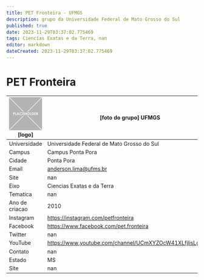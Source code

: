 ```yaml
---
title: PET Fronteira - UFMGS
description: grupo da Universidade Federal de Mato Grosso do Sul
published: true
date: 2023-11-29T03:37:02.775469
tags: Ciencias Exatas e da Terra, nan
editor: markdown
dateCreated: 2023-11-29T03:37:02.775469
---
```


# PET Fronteira


| ![placeholder.png](/placeholder.png) [logo] | [foto do grupo] UFMGS         |
| ------------------------------------------- | ------------------------------------------------- |
| Universidade                                | Universidade Federal de Mato Grosso do Sul      |
| Campus                                      | Campus Ponta Pora            |
| Cidade                                      | Ponta Pora             |
| Email                                       | anderson.lima@ufms.br             |
| Site                                        | nan              |
| Eixo                                        | Ciencias Exatas e da Terra              |
| Tematica                                    | nan          |
| Ano de criacao                              | 2010        |
| Instagram                                   | https://instagram.com/petfronteira         |
| Facebook                                    | https://www.facebook.com/pet.fronteira          |
| Twitter                                     | nan           |
| YouTube                                     | https://www.youtube.com/channel/UCmXYZOcW41XLfjlisLgv5eA           |
| Contato                                     | nan         |
| Estado                                      |  MS            |
| Site                                        | nan |
